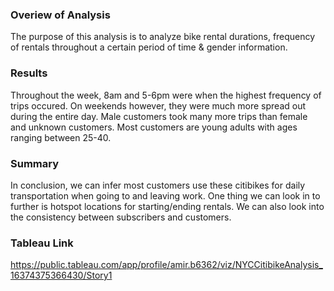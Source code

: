 ### Overiew of Analysis
The purpose of this analysis is to analyze bike rental durations, frequency of rentals throughout a certain period of time & gender information. 

### Results
Throughout the week, 8am and 5-6pm were when the highest frequency of trips occured. On weekends however, they were much more spread out during the entire day. Male customers took many more trips than female and unknown customers. Most customers are young adults with ages ranging between 25-40.

### Summary
In conclusion, we can infer most customers use these citibikes for daily transportation when going to and leaving work. One thing we can look in to further is hotspot locations for starting/ending rentals. We can also look into the consistency between subscribers and customers. 

### Tableau Link
https://public.tableau.com/app/profile/amir.b6362/viz/NYCCitibikeAnalysis_16374375366430/Story1